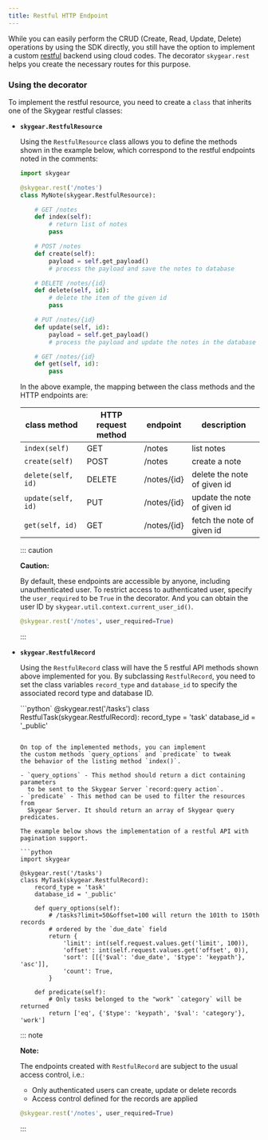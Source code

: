 ```yaml
---
title: Restful HTTP Endpoint
---
```


While you can easily perform the CRUD (Create, Read, Update, Delete)
operations by using the SDK directly, you still have the option
to implement a custom [restful][restful-wiki] backend using cloud codes.
The decorator `skygear.rest` helps you create the necessary routes
for this purpose.

### Using the decorator

To implement the restful resource, you need to create a `class`
that inherits one of the Skygear restful classes:

- **`skygear.RestfulResource`**
  
  Using the `RestfulResource` class allows you to define the methods
  shown in the example below, which correspond to the restful endpoints
  noted in the comments:

  ```python
  import skygear

  @skygear.rest('/notes')
  class MyNote(skygear.RestfulResource):

      # GET /notes
      def index(self):
          # return list of notes
          pass

      # POST /notes
      def create(self):
          payload = self.get_payload()
          # process the payload and save the notes to database

      # DELETE /notes/{id}
      def delete(self, id):
          # delete the item of the given id
          pass

      # PUT /notes/{id}
      def update(self, id):
          payload = self.get_payload()
          # process the payload and update the notes in the database

      # GET /notes/{id}
      def get(self, id):
          pass
  ```

  In the above example, the mapping between the class methods and
  the HTTP endpoints are:

  | class method | HTTP request method | endpoint | description |
  |---|---|---|---|
  | `index(self)` | GET | /notes | list notes |
  | `create(self)` | POST | /notes | create a note |
  | `delete(self, id)` | DELETE | /notes/{id} | delete the note of given id |
  | `update(self, id)` | PUT | /notes/{id} | update the note of given id |
  | `get(self, id)` | GET | /notes/{id} | fetch the note of given id |

  ::: caution

  **Caution:**

  By default, these endpoints are accessible by anyone,
  including unauthenticated user.
  To restrict access to authenticated user, specify the `user_required`
  to be `True` in the decorator. And you can obtain the user ID by
  `skygear.util.context.current_user_id()`.

  ```python
  @skygear.rest('/notes', user_required=True)
  ```

  :::

- **`skygear.RestfulRecord`**

  Using the `RestfulRecord` class will have the 5 restful API methods
  shown above implemented for you. By subclassing `RestfulRecord`,
  you need to set the class variables `record_type` and `database_id` to specify
  the associated record type and database ID.
  
  ```python`
  @skygear.rest('/tasks')
  class RestfulTask(skygear.RestfulRecord):
      record_type = 'task'
      database_id = '_public'
  ```

  On top of the implemented methods, you can implement
  the custom methods `query_options` and `predicate` to tweak
  the behavior of the listing method `index()`.

  - `query_options` - This method should return a dict containing parameters
    to be sent to the Skygear Server `record:query action`.
  - `predicate` - This method can be used to filter the resources from
    Skygear Server. It should return an array of Skygear query predicates.

  The example below shows the implementation of a restful API with
  pagination support.

  ```python
  import skygear

  @skygear.rest('/tasks')
  class MyTask(skygear.RestfulRecord):
      record_type = 'task'
      database_id = '_public'

      def query_options(self):
          # /tasks?limit=50&offset=100 will return the 101th to 150th records
          # ordered by the `due_date` field
          return {
              'limit': int(self.request.values.get('limit', 100)),
              'offset': int(self.request.values.get('offset', 0)),
              'sort': [[{'$val': 'due_date', '$type': 'keypath'}, 'asc']],
              'count': True,
          }

      def predicate(self):
          # Only tasks belonged to the "work" `category` will be returned
          return ['eq', {'$type': 'keypath', '$val': 'category'}, 'work']
  ```

  ::: note

  **Note:**

  The endpoints created with `RestfulRecord` are subject to the usual
  access control, i.e.:

  - Only authenticated users can create, update or delete records
  - Access control defined for the records are applied

  ```python
  @skygear.rest('/notes', user_required=True)
  ```

  :::

[restful-wiki]: https://en.wikipedia.org/wiki/Representational_state_transfer#Applied_to_web_services
